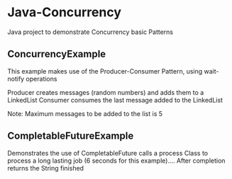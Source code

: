 # Java-Concurrency


Java project to demonstrate Concurrency basic Patterns

ConcurrencyExample
-------------------
This example makes use of the Producer-Consumer Pattern, using wait-notify operations


Producer creates messages (random numbers) and adds them to a LinkedList
Consumer consumes the last message added to the LinkedList

Note: Maximum messages to be added to the list is 5



CompletableFutureExample
------------------------

Demonstrates the use of CompletableFuture
calls a process Class to process a long lasting job (6 seconds for this example)....
After completion returns the String finished
